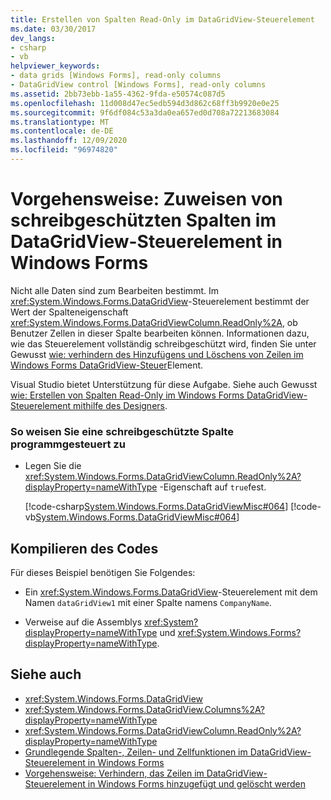 ```yaml
---
title: Erstellen von Spalten Read-Only im DataGridView-Steuerelement
ms.date: 03/30/2017
dev_langs:
- csharp
- vb
helpviewer_keywords:
- data grids [Windows Forms], read-only columns
- DataGridView control [Windows Forms], read-only columns
ms.assetid: 2bb73ebb-1a55-4362-9fda-e50574c087d5
ms.openlocfilehash: 11d008d47ec5edb594d3d862c68ff3b9920e0e25
ms.sourcegitcommit: 9f6df084c53a3da0ea657ed0d708a72213683084
ms.translationtype: MT
ms.contentlocale: de-DE
ms.lasthandoff: 12/09/2020
ms.locfileid: "96974820"
---
```

# <a name="how-to-make-columns-read-only-in-the-windows-forms-datagridview-control"></a>Vorgehensweise: Zuweisen von schreibgeschützten Spalten im DataGridView-Steuerelement in Windows Forms
Nicht alle Daten sind zum Bearbeiten bestimmt. Im <xref:System.Windows.Forms.DataGridView>-Steuerelement bestimmt der Wert der Spalteneigenschaft <xref:System.Windows.Forms.DataGridViewColumn.ReadOnly%2A>, ob Benutzer Zellen in dieser Spalte bearbeiten können. Informationen dazu, wie das Steuerelement vollständig schreibgeschützt wird, finden Sie unter Gewusst [wie: verhindern des Hinzufügens und Löschens von Zeilen im Windows Forms DataGridView-Steuer](prevent-row-addition-and-deletion-datagridview.md)Element.  
  
 Visual Studio bietet Unterstützung für diese Aufgabe.  Siehe auch Gewusst [wie: Erstellen von Spalten Read-Only im Windows Forms DataGridView-Steuerelement mithilfe des Designers](make-columns-read-only-in-the-datagrid-using-the-designer.md).  
  
### <a name="to-make-a-column-read-only-programmatically"></a>So weisen Sie eine schreibgeschützte Spalte programmgesteuert zu  
  
- Legen Sie die <xref:System.Windows.Forms.DataGridViewColumn.ReadOnly%2A?displayProperty=nameWithType> -Eigenschaft auf `true`fest.  
  
     [!code-csharp[System.Windows.Forms.DataGridViewMisc#064](~/samples/snippets/csharp/VS_Snippets_Winforms/System.Windows.Forms.DataGridViewMisc/CS/datagridviewmisc.cs#064)]
     [!code-vb[System.Windows.Forms.DataGridViewMisc#064](~/samples/snippets/visualbasic/VS_Snippets_Winforms/System.Windows.Forms.DataGridViewMisc/VB/datagridviewmisc.vb#064)]  
  
## <a name="compiling-the-code"></a>Kompilieren des Codes  
 Für dieses Beispiel benötigen Sie Folgendes:  
  
- Ein <xref:System.Windows.Forms.DataGridView>-Steuerelement mit dem Namen `dataGridView1` mit einer Spalte namens `CompanyName`.  
  
- Verweise auf die Assemblys <xref:System?displayProperty=nameWithType> und <xref:System.Windows.Forms?displayProperty=nameWithType>.  
  
## <a name="see-also"></a>Siehe auch

- <xref:System.Windows.Forms.DataGridView>
- <xref:System.Windows.Forms.DataGridView.Columns%2A?displayProperty=nameWithType>
- <xref:System.Windows.Forms.DataGridViewColumn.ReadOnly%2A?displayProperty=nameWithType>
- [Grundlegende Spalten-, Zeilen- und Zellfunktionen im DataGridView-Steuerelement in Windows Forms](basic-column-row-and-cell-features-wf-datagridview-control.md)
- [Vorgehensweise: Verhindern, das Zeilen im DataGridView-Steuerelement in Windows Forms hinzugefügt und gelöscht werden](prevent-row-addition-and-deletion-datagridview.md)
